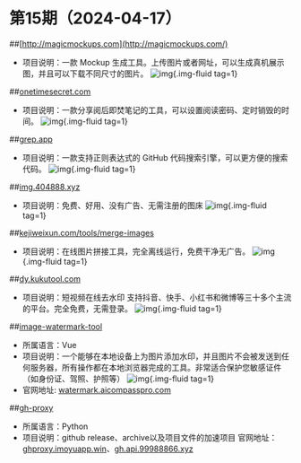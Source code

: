 # 第15期（2024-04-17）


##[http://magicmockups.com](http://magicmockups.com/)
- 项目说明：一款 Mockup 生成工具。上传图片或者网址，可以生成真机展示图，并且可以下载不同尺寸的图片。
![img](https://ghfast.top/https://raw.githubusercontent.com/xiaoxuan6/weekly/main/docs/static/images/2024-04-17/1713319283.png){.img-fluid tag=1}

##[onetimesecret.com](https://onetimesecret.com/)
- 项目说明：一款分享阅后即焚笔记的工具，可以设置阅读密码、定时销毁的时间。
![img](https://ghfast.top/https://raw.githubusercontent.com/xiaoxuan6/weekly/main/docs/static/images/2024-04-17/1713322333.png){.img-fluid tag=1}

##[grep.app](https://grep.app/)
- 项目说明：一款支持正则表达式的 GitHub 代码搜索引擎，可以更方便的搜索代码。
![img](https://ghfast.top/https://raw.githubusercontent.com/xiaoxuan6/weekly/main/docs/static/images/2024-04-17/1713322506.png){.img-fluid tag=1}

##[img.404888.xyz](https://img.404888.xyz/)
- 项目说明：免费、好用、没有广告、无需注册的图床
![img](https://ghfast.top/https://raw.githubusercontent.com/xiaoxuan6/weekly/main/docs/static/images/2024-04-17/1713341994.png){.img-fluid tag=1}

##[kejiweixun.com/tools/merge-images](https://kejiweixun.com/tools/merge-images)
- 项目说明：在线图片拼接工具，完全离线运行，免费干净无广告。
![img](https://ghfast.top/https://raw.githubusercontent.com/xiaoxuan6/weekly/main/docs/static/images/2024-04-17/1713343300.png){.img-fluid tag=1}

##[dy.kukutool.com](https://dy.kukutool.com/)
- 项目说明：短视频在线去水印 支持抖音、快手、小红书和微博等三十多个主流的平台。完全免费，无需登录。
![img](https://ghfast.top/https://raw.githubusercontent.com/xiaoxuan6/weekly/main/docs/static/images/2024-04-17/1713343544.png){.img-fluid tag=1}

##[image-watermark-tool](https://github.com/unilei/image-watermark-tool)
- 所属语言：Vue
- 项目说明：一个能够在本地设备上为图片添加水印，并且图片不会被发送到任何服务器，所有操作都在本地浏览器完成的工具。非常适合保护您敏感证件（如身份证、驾照、护照等）
![img](https://ghfast.top/https://raw.githubusercontent.com/xiaoxuan6/weekly/main/docs/static/images/2024-04-17/1713343854.png){.img-fluid tag=1}
- 官网地址: [watermark.aicompasspro.com](https://watermark.aicompasspro.com)

##[gh-proxy](https://github.com/hunshcn/gh-proxy)
- 所属语言：Python
- 项目说明：github release、archive以及项目文件的加速项目
  官网地址：[ghproxy.imoyuapp.win](https://ghproxy.imoyuapp.win/)、[gh.api.99988866.xyz](https://gh.api.99988866.xyz/)
